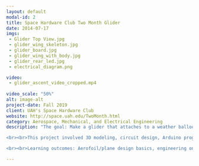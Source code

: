 ```yaml
---
layout: default
modal-id: 2
title: Space Hardware Club Two Month Glider
date: 2014-07-17
imgs: 
 - Glider Top View.jpg
 - glider_wing_skeleton.jpg
 - glider_board.jpg
 - glider_wing_with_body.jpg
 - glider_rear_led.jpg
 - electrical_diagram.png

video: 
 - glider_ascent_video_cropped.mp4
 
video_scale: "50%"
alt: image-alt
project-date: Fall 2019
client: UAH's Space Hardware Club
website: http://space.uah.edu/TwoMonth.html
category: Aerospace, Mechanical, and Electrical Engineering
description: "The goal: Make a glider that attaches to a weather balloon, cuts itself down at 300 meters, and gathers acceleration, rotation, and air pressure data on the way down.

<br><br>This project involved 3D modeling, circuit design, Arduino programming, 3D printing, CFD analysis, and the use of general shop tools.

<br><br>Learning outcomes: Aerofoil/plane design basics, engineering on a time constraint, circuits without a breadboard."

---
```


